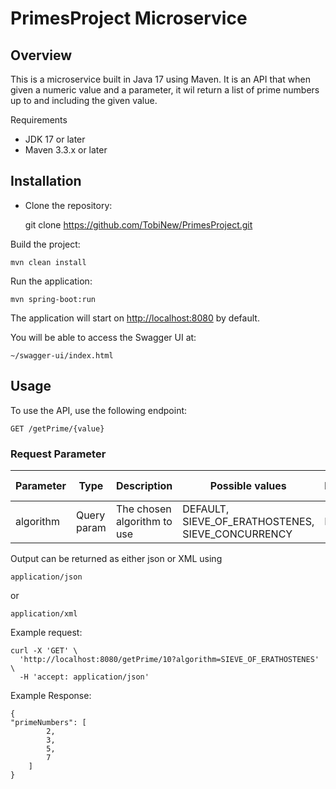 # PrimesProject Microservice

## Overview

This is a microservice built in Java 17 using Maven. It is an API that when given a numeric value and a parameter, it wil return a list of prime numbers up to and including the given value.

Requirements
-   JDK 17 or later
-   Maven 3.3.x or later

## Installation

-   Clone the repository:

    git clone https://github.com/TobiNew/PrimesProject.git


Build the project:

    mvn clean install

Run the application:

    mvn spring-boot:run

The application will start on [http://localhost:8080](http://localhost:8080) by default.

You will be able to access the Swagger UI at:
```
~/swagger-ui/index.html
```
## Usage
To use the API, use the following endpoint:
```
GET /getPrime/{value}
```
### Request Parameter

| Parameter | Type        | Description                 | Possible values                                   | Required | Default value |
|-----------|-------------|-----------------------------|---------------------------------------------------|----------|---------------|
| algorithm | Query param | The chosen algorithm to use | DEFAULT, SIEVE_OF_ERATHOSTENES, SIEVE_CONCURRENCY | No       | DEFAULT       |

Output can be returned as either json or XML using

    application/json
or

    application/xml
Example request:

    curl -X 'GET' \
      'http://localhost:8080/getPrime/10?algorithm=SIEVE_OF_ERATHOSTENES' \
      -H 'accept: application/json'

Example Response:

    {
    "primeNumbers": [
		    2,
		    3,
		    5,
		    7
	    ]
    }